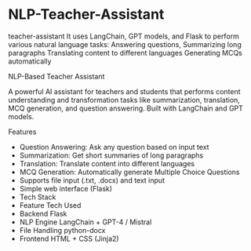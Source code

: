 # NLP-Teacher-Assistant
teacher-assistant
It uses LangChain, GPT models, and Flask to perform various natural language tasks: Answering questions, Summarizing long paragraphs Translating content to different languages Generating MCQs automatically

NLP-Based Teacher Assistant

A powerful AI assistant for teachers and students that performs content understanding and transformation tasks like summarization, translation, MCQ generation, and question answering. Built with LangChain and GPT models.

Features  
* Question Answering: Ask any question based on input text  
* Summarization: Get short summaries of long paragraphs  
* Translation: Translate content into different languages  
* MCQ Generation: Automatically generate Multiple Choice Questions  
* Supports file input (.txt, .docx) and text input  
* Simple web interface (Flask)  
* Tech Stack  
* Feature	Tech Used  
* Backend	Flask  
* NLP Engine	LangChain + GPT-4 / Mistral  
* File Handling	python-docx  
* Frontend	HTML + CSS (Jinja2)
